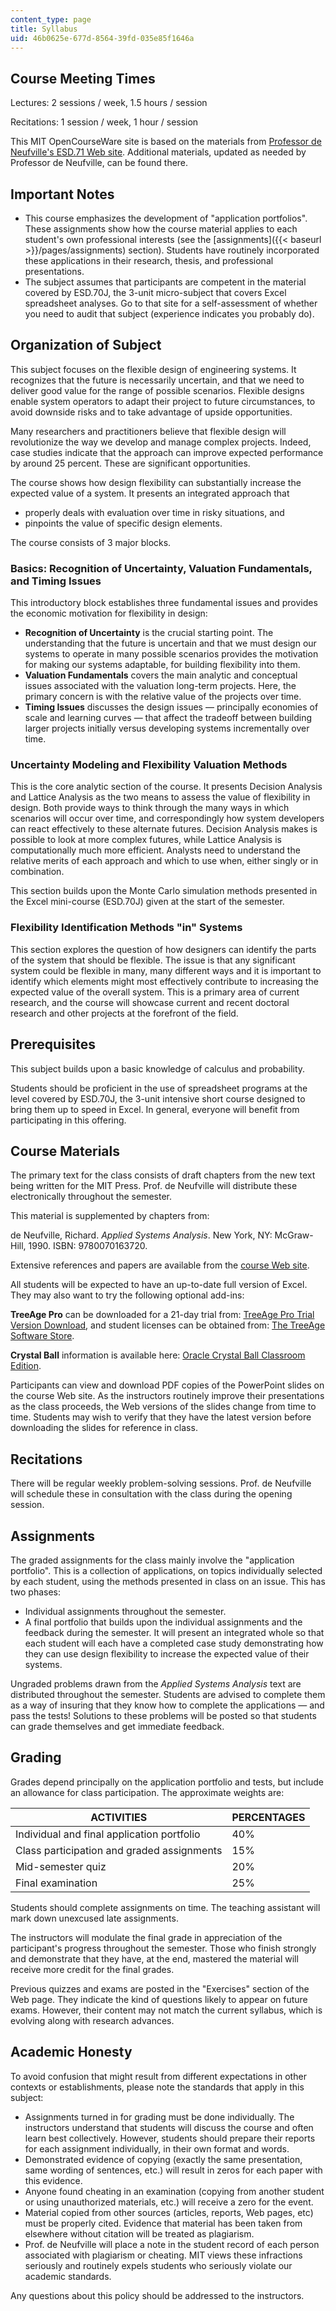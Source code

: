 ```yaml
---
content_type: page
title: Syllabus
uid: 46b0625e-677d-8564-39fd-035e85f1646a
---
```


Course Meeting Times
--------------------

Lectures: 2 sessions / week, 1.5 hours / session

Recitations: 1 session / week, 1 hour / session

This MIT OpenCourseWare site is based on the materials from [Professor de Neufville's ESD.71 Web site](https://ardent.mit.edu/). Additional materials, updated as needed by Professor de Neufville, can be found there.

Important Notes
---------------

*   This course emphasizes the development of "application portfolios". These assignments show how the course material applies to each student's own professional interests (see the [assignments]({{< baseurl >}}/pages/assignments) section). Students have routinely incorporated these applications in their research, thesis, and professional presentations.
*   The subject assumes that participants are competent in the material covered by ESD.70J, the 3-unit micro-subject that covers Excel spreadsheet analyses. Go to that site for a self-assessment of whether you need to audit that subject (experience indicates you probably do).

Organization of Subject
-----------------------

This subject focuses on the flexible design of engineering systems. It recognizes that the future is necessarily uncertain, and that we need to deliver good value for the range of possible scenarios. Flexible designs enable system operators to adapt their project to future circumstances, to avoid downside risks and to take advantage of upside opportunities.

Many researchers and practitioners believe that flexible design will revolutionize the way we develop and manage complex projects. Indeed, case studies indicate that the approach can improve expected performance by around 25 percent. These are significant opportunities.

The course shows how design flexibility can substantially increase the expected value of a system. It presents an integrated approach that

*   properly deals with evaluation over time in risky situations, and
*   pinpoints the value of specific design elements.

The course consists of 3 major blocks.

### Basics: Recognition of Uncertainty, Valuation Fundamentals, and Timing Issues

This introductory block establishes three fundamental issues and provides the economic motivation for flexibility in design:

*   **Recognition of Uncertainty** is the crucial starting point. The understanding that the future is uncertain and that we must design our systems to operate in many possible scenarios provides the motivation for making our systems adaptable, for building flexibility into them.
*   **Valuation Fundamentals** covers the main analytic and conceptual issues associated with the valuation long-term projects. Here, the primary concern is with the relative value of the projects over time.
*   **Timing Issues** discusses the design issues — principally economies of scale and learning curves — that affect the tradeoff between building larger projects initially versus developing systems incrementally over time.

### Uncertainty Modeling and Flexibility Valuation Methods

This is the core analytic section of the course. It presents Decision Analysis and Lattice Analysis as the two means to assess the value of flexibility in design. Both provide ways to think through the many ways in which scenarios will occur over time, and correspondingly how system developers can react effectively to these alternate futures. Decision Analysis makes is possible to look at more complex futures, while Lattice Analysis is computationally much more efficient. Analysts need to understand the relative merits of each approach and which to use when, either singly or in combination.

This section builds upon the Monte Carlo simulation methods presented in the Excel mini-course (ESD.70J) given at the start of the semester.

### Flexibility Identification Methods "in" Systems

This section explores the question of how designers can identify the parts of the system that should be flexible. The issue is that any significant system could be flexible in many, many different ways and it is important to identify which elements might most effectively contribute to increasing the expected value of the overall system. This is a primary area of current research, and the course will showcase current and recent doctoral research and other projects at the forefront of the field.

Prerequisites
-------------

This subject builds upon a basic knowledge of calculus and probability.

Students should be proficient in the use of spreadsheet programs at the level covered by ESD.70J, the 3-unit intensive short course designed to bring them up to speed in Excel. In general, everyone will benefit from participating in this offering.

Course Materials
----------------

The primary text for the class consists of draft chapters from the new text being written for the MIT Press. Prof. de Neufville will distribute these electronically throughout the semester.

This material is supplemented by chapters from:

de Neufville, Richard. _Applied Systems Analysis_. New York, NY: McGraw-Hill, 1990. ISBN: 9780070163720.

Extensive references and papers are available from the [course Web site](http://ardent.mit.edu/real_options/ROcse_MIT_latest/index.html).

All students will be expected to have an up-to-date full version of Excel. They may also want to try the following optional add-ins:

**TreeAge Pro** can be downloaded for a 21-day trial from: [TreeAge Pro Trial Version Download](http://treeage-pro.software.informer.com/6.0/), and student licenses can be obtained from: [The TreeAge Software Store](https://www.treeage.com/shop/).

**Crystal Ball** information is available here: [Oracle Crystal Ball Classroom Edition](https://www.oracle.com/applications/crystalball/).

Participants can view and download PDF copies of the PowerPoint slides on the course Web site. As the instructors routinely improve their presentations as the class proceeds, the Web versions of the slides change from time to time. Students may wish to verify that they have the latest version before downloading the slides for reference in class.

Recitations
-----------

There will be regular weekly problem-solving sessions. Prof. de Neufville will schedule these in consultation with the class during the opening session.

Assignments
-----------

The graded assignments for the class mainly involve the "application portfolio". This is a collection of applications, on topics individually selected by each student, using the methods presented in class on an issue. This has two phases:

*   Individual assignments throughout the semester.
*   A final portfolio that builds upon the individual assignments and the feedback during the semester. It will present an integrated whole so that each student will each have a completed case study demonstrating how they can use design flexibility to increase the expected value of their systems.

Ungraded problems drawn from the _Applied Systems Analysis_ text are distributed throughout the semester. Students are advised to complete them as a way of insuring that they know how to complete the applications — and pass the tests! Solutions to these problems will be posted so that students can grade themselves and get immediate feedback.

Grading
-------

Grades depend principally on the application portfolio and tests, but include an allowance for class participation. The approximate weights are:

| ACTIVITIES | PERCENTAGES |
| --- | --- |
| Individual and final application portfolio | 40% |
| Class participation and graded assignments | 15% |
| Mid-semester quiz | 20% |
| Final examination | 25% 

Students should complete assignments on time. The teaching assistant will mark down unexcused late assignments.

The instructors will modulate the final grade in appreciation of the participant's progress throughout the semester. Those who finish strongly and demonstrate that they have, at the end, mastered the material will receive more credit for the final grades.

Previous quizzes and exams are posted in the "Exercises" section of the Web page. They indicate the kind of questions likely to appear on future exams. However, their content may not match the current syllabus, which is evolving along with research advances.

Academic Honesty
----------------

To avoid confusion that might result from different expectations in other contexts or establishments, please note the standards that apply in this subject:

*   Assignments turned in for grading must be done individually. The instructors understand that students will discuss the course and often learn best collectively. However, students should prepare their reports for each assignment individually, in their own format and words.
*   Demonstrated evidence of copying (exactly the same presentation, same wording of sentences, etc.) will result in zeros for each paper with this evidence.
*   Anyone found cheating in an examination (copying from another student or using unauthorized materials, etc.) will receive a zero for the event.
*   Material copied from other sources (articles, reports, Web pages, etc) must be properly cited. Evidence that material has been taken from elsewhere without citation will be treated as plagiarism.
*   Prof. de Neufville will place a note in the student record of each person associated with plagiarism or cheating. MIT views these infractions seriously and routinely expels students who seriously violate our academic standards.

Any questions about this policy should be addressed to the instructors.